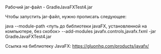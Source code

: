 
Рабочий jar-файл - GradleJavaFXTest4.jar

Чтобы запустить jar-файл, нужно прописать следующее:

java --module-path <путь до библиотеки javaFX, установленной на компьютере, без скобок> --add-modules javafx.controls,javafx.fxml -jar GradleJavaFXTest4.jar

Ссылка на библиотеку JavaFX: https://gluonhq.com/products/javafx/

